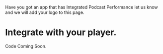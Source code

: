 Have you got an app that has Integrated Podcast Performance let us know and we will add your logo to this page.

# Integrate with your player.
Code Coming Soon.